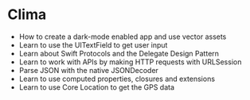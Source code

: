 # Clima

* How to create a dark-mode enabled app and use vector assets
* Learn to use the UITextField to get user input
* Learn about Swift Protocols and the Delegate Design Pattern
* Learn to work with APIs by making HTTP requests with URLSession
* Parse JSON with the native JSONDecoder
* Learn to use computed properties, closures and extensions
* Learn to use Core Location to get the GPS data
